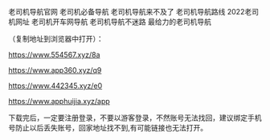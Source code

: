老司机导航官网
老司机必备导航
老司机导航来不及了
老司机导航路线
2022老司机网址
老司机开车网导航
老司机导航不迷路
最给力的老司机导航

（复制地址到浏览器中打开）：

https://www.554567.xyz/8a

https://www.app360.xyz/q9

https://www.442345.xyz/e0

https://www.apphuijia.xyz/app

下载完后，一定要注册登录，不要以游客登录，不然账号无法找回，建议绑定手机号防止以后丢失账号，回家地址找不到,有可能链接也无法打开。
